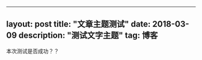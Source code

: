 
---
layout: post
title: "文章主题测试"
date: 2018-03-09 
description: "测试文字主题"
tag: 博客 
---  

本次测试是否成功？？
